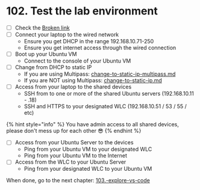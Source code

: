 # 102. Test the lab environment

* [ ] Check the [Broken link](broken-reference "mention")
* [ ] Connect your laptop to the wired network
  * Ensure you get DHCP in the range 192.168.10.71-250
  * Ensure you get internet access through the wired connection
* [ ] Boot up your Ubuntu VM
  * Connect to the console of your Ubuntu VM
* [ ] Change from DHCP to static IP
  * If you are using Multipass: [change-to-static-ip-multipass.md](change-to-static-ip-multipass.md "mention")
  * If you are NOT using Multipass: [change-to-static-ip.md](change-to-static-ip.md "mention")
* [ ] Access from your laptop to the shared devices
  * SSH from to one or more of the shared Ubuntu servers (192.168.10.11 - .18)
  * SSH and HTTPS to your designated WLC (192.168.10.51 / 53 / 55 / etc)

{% hint style="info" %}
You have admin access to all shared devices, please don't mess up for each other :sunglasses:
{% endhint %}

* [ ] Access from your Ubuntu Server to the devices
  * Ping from your Ubuntu VM to your designated WLC
  * Ping from your Ubuntu VM to the Internet
* [ ] Access from the WLC to your Ubuntu Server
  * Ping from your designated WLC to your Ubuntu VM

When done, go to the next chapter: [103.-explore-vs-code](../103.-explore-vs-code/ "mention")
